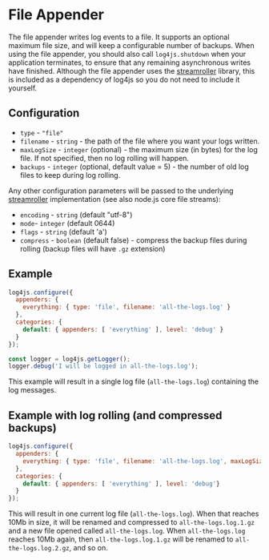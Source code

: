 # File Appender

The file appender writes log events to a file. It supports an optional maximum file size, and will keep a configurable number of backups. When using the file appender, you should also call `log4js.shutdown` when your application terminates, to ensure that any remaining asynchronous writes have finished. Although the file appender uses the [streamroller](https://github.com/nomiddlename/streamroller) library, this is included as a dependency of log4js so you do not need to include it yourself.

## Configuration

* `type` - `"file"`
* `filename` - `string` - the path of the file where you want your logs written.
* `maxLogSize` - `integer` (optional) - the maximum size (in bytes) for the log file. If not specified, then no log rolling will happen.
* `backups` - `integer` (optional, default value = 5) - the number of old log files to keep during log rolling.

Any other configuration parameters will be passed to the underlying [streamroller](https://github.com/nomiddlename/streamroller) implementation (see also node.js core file streams):
* `encoding` - `string` (default "utf-8")
* `mode`- `integer` (default 0644)
* `flags` - `string` (default 'a')
* `compress` - `boolean` (default false) - compress the backup files during rolling (backup files will have `.gz` extension)

## Example

```javascript
log4js.configure({
  appenders: {
    everything: { type: 'file', filename: 'all-the-logs.log' }
  },
  categories: {
    default: { appenders: [ 'everything' ], level: 'debug' }
  }
});

const logger = log4js.getLogger();
logger.debug('I will be logged in all-the-logs.log');
```

This example will result in a single log file (`all-the-logs.log`) containing the log messages.

## Example with log rolling (and compressed backups)
```javascript
log4js.configure({
  appenders: {
    everything: { type: 'file', filename: 'all-the-logs.log', maxLogSize: 10458760, backups: 3, compress: true }
  },
  categories: {
    default: { appenders: [ 'everything' ], level: 'debug'}
  }
});
```
This will result in one current log file (`all-the-logs.log`). When that reaches 10Mb in size, it will be renamed and compressed to `all-the-logs.log.1.gz` and a new file opened called `all-the-logs.log`. When `all-the-logs.log` reaches 10Mb again, then `all-the-logs.log.1.gz` will be renamed to `all-the-logs.log.2.gz`, and so on.
